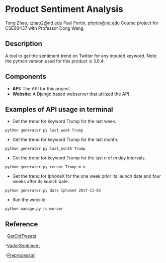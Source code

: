 # Product Sentiment Analysis
Tong Zhao, tzhao2@nd.edu
Paul Fortin, pfortin@nd.edu
Course project for CSE60437 with Professor Dong Wang.

## Description
A tool to get the sentiment trend on Twitter for any inputed keyword. Note: the python version used for this product is 3.6.4.

## Components
- **API:** The API for this project.
- **Website:** A Django based webserver that utilized the API.

## Examples of API usage in terminal
- Get the trend for keyword Trump for the last week.
``` 
python generater.py last_week Trump
```   

- Get the trend for keyword Trump for the last month.
``` 
python generater.py last_month Trump
``` 

- Get the trend for keyword Trump for the last *n* of *m* day intervals.
``` 
python generater.py recent Trump m n
```   

- Get the trend for IphoneX for the one week prior its launch date and four weeks after its launch date.
``` 
python generater.py date IphoneX 2017-11-03
```   

- Run the website
```
python manage.py runserver
```

## Reference
-[GetOldTweets](https://github.com/Jefferson-Henrique/GetOldTweets-python)

-[VaderSentiment](https://github.com/cjhutto/vaderSentiment)

-[Preprocessor](https://pypi.org/project/tweet-preprocessor/)
